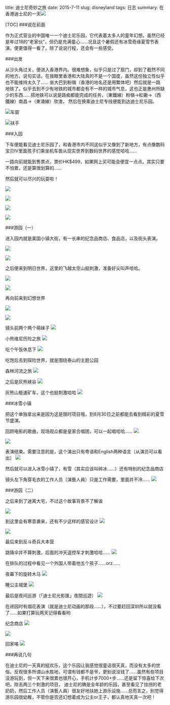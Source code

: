 title: 迪士尼奇妙之旅
date: 2015-7-11
slug: disneyland
tags: 日志
summary: 在香港迪士尼的一天![](http://ww3.sinaimg.cn/large/a0464963gw1etzxt69ap2j20ci0690tl.jpg)

[TOC]
###说在前面

作为正式营业的中国唯一一个迪士尼乐园，它代表着太多人的童年幻想。虽然已经是年过18的“老家伙”，但仍是充满童心……况且这个暑假还有冰雪奇缘夏雪节表演，便更值得一看了。除了说说行程，还会有一些感受。

###出发

从沙头角过关，便进入香港界内。很难想象，似乎只是过了扇门，却到了截然不同的地方。说句实话，在我眼里香港和大陆真的不是一个国度，虽然这份独立性似乎也不能维持太久了……
坐大巴到粉嶺（香港的地名还是用繁体吧）然后就是一路地铁了。似乎去到不少有地铁的城市都会有不一样的城市气息，这也正是惠州所缺少的东西……搭地铁可以说是路痴都能完成的任务，（東鐵線）粉嶺→紅磡→（西鐵線）南昌→（東涌線）欣澳，
然后在换乘迪士尼专线便能到达迪士尼乐园。

![车窗](http://ww1.sinaimg.cn/mw690/a0464963gw1etzylucyh3j21kw11x7d4.jpg)

![扶手](http://ww1.sinaimg.cn/mw690/a0464963gw1etzyo36o6qj21kw11x4bg.jpg)

###入园

下车便能看见迪士尼乐园了，和香港市内不同这似乎又像到了新地方，有点像数码宝贝Ⅳ里面孩子们乘坐机车兽从现实世界到数码世界的感觉哈哈……

一路向前就能到售票点，票价HK$499，如果网上买可能会便宜一点点。其实只要不怕累，还是算很划算的……

然后就可以尽兴的玩耍啦！

![](http://ww4.sinaimg.cn/mw690/a0464963gw1etzzjkkobzj21hc0zk1kx.jpg)

![](http://ww1.sinaimg.cn/mw690/a0464963gw1etzzors3iyj21kw11xgyk.jpg)

![](http://ww4.sinaimg.cn/mw690/a0464963gw1etzzshneynj21hc0zknix.jpg)

![](http://ww4.sinaimg.cn/mw690/a0464963gw1etzzuskrt8j21hc0zkwvi.jpg)

###游园（一）

进入园内就是美国小镇大街，有一长串的纪念品商店、食品店，以及街头表演。

![](http://ww1.sinaimg.cn/mw690/a0464963gw1etzzz5xuf2j21hc0zktw4.jpg)

![](http://ww1.sinaimg.cn/mw690/a0464963gw1eu0015caqcj21hc0zkaxd.jpg)

之后便来到明日世界，这里的飞越太空山挺刺激，准备好尖叫声哈哈。

![](http://ww1.sinaimg.cn/mw690/a0464963gw1eu00486lcoj20zk1hc4g7.jpg)

![](http://ww1.sinaimg.cn/mw690/a0464963gw1eu005f4n5mj21hc0zkwwp.jpg)

再向前来到幻想世界

![](http://ww1.sinaimg.cn/mw690/a0464963gw1eu0089k3mxj21hc0zknlr.jpg)

![](http://ww2.sinaimg.cn/mw690/a0464963gw1eu0093dssjj21hc0zkaq0.jpg)

镜头前两个两个萌妹子
![](http://ww1.sinaimg.cn/mw690/a0464963gw1eu00agd03zj21hc0zktw1.jpg)

小熊维尼历险之旅
![](http://ww2.sinaimg.cn/mw690/a0464963gw1eu012thgo1j21hc0zk18a.jpg)

吃个午饭休息下
![](http://ww4.sinaimg.cn/mw690/a0464963gw1eu0141fhj1j21hc0zkwta.jpg)

吃饱后去到探险世界，就是围绕泰山的主题公园

森林河流之旅
![](http://ww4.sinaimg.cn/mw690/a0464963gw1eu0152v16fj21hc0zkqpi.jpg)

之后是灰熊峡谷
![](http://ww3.sinaimg.cn/mw690/a0464963gw1eu01iwgz4jj21hc0zkkau.jpg)

灰熊山极速矿车，这个也挺刺激哈哈
![](http://ww1.sinaimg.cn/mw690/a0464963gw1eu01kls442j21hc0zk1kx.jpg)

###冰雪小镇

把这个单独拿出来是因为这是限时项目哦，到8月30日之前都能去看到精彩的夏雪节盛演。

回顾电影的歌曲，现场观众都是皇家合唱团，可以一起唱哈哈……
![](http://ww3.sinaimg.cn/mw690/a0464963gw1eu01o17hytj21hc0zkwxi.jpg)

![](http://ww4.sinaimg.cn/mw690/a0464963gw1eu01pxvzxij21hc0zkar1.jpg)

表演结束。需要注意的是，这个演出只有粤语和English两种语言（从演员可以看出）
![](http://ww2.sinaimg.cn/mw690/a0464963gw1eu01qwc77tj21hc0zktu5.jpg)

然后就可以进入冰雪小镇了，有雪（其实应该叫碎冰……）还有特别的纪念品商店

镜头左下角穿毛衣的工作人员（演藝人員）只是工作需要，里面并不冷……
![](http://ww3.sinaimg.cn/mw690/a0464963gw1eu01tgen1ij21hc0zkdw6.jpg)

###游园（二）

之后来到了迷离大宅，不过这个故事背景不了解诶

![](http://ww4.sinaimg.cn/mw690/a0464963gw1eu01vk7voej21hc0zkqux.jpg)

到这里会有寒意袭来，还有不少这样的感官设计
![](http://ww2.sinaimg.cn/mw690/a0464963gw1eu01ye1zecj21hc0zkqpy.jpg)

![](http://ww1.sinaimg.cn/mw690/a0464963gw1eu0203gl4uj21hc0zktrv.jpg)

最后来到反斗奇兵大本营

跳降伞并不算刺激，后面的冲天遥控车才刺激哈哈……
![](http://ww3.sinaimg.cn/mw690/a0464963gw1eu021r56u7j21hc0zkgxq.jpg)

在排队的过程中看见一个外国人带着他五个孩子……orz……

夜幕下的旋转木马
![](http://ww1.sinaimg.cn/mw690/a0464963gw1eu0254xjrxj21hc0zk4gm.jpg)

睡公主城堡
![](http://ww1.sinaimg.cn/mw690/a0464963gw1eu026054jpj21hc0zktlu.jpg)

最后是夜间巡游（「迪士尼光影匯」夜間巡遊）
![](http://ww1.sinaimg.cn/mw690/a0464963gw1eu02amukjrj21hc0zkqm7.jpg)

在闭园时有烟花表演（就是迪士尼动画的那段……），不过要赶回深圳所以就没看了……如果打算玩两天记得看看哟

纪念商店
![](http://ww4.sinaimg.cn/mw690/a0464963gw1eu02dq1eb0j21hc0zknkg.jpg)

![](http://ww2.sinaimg.cn/mw690/a0464963gw1eu02frbrknj21hc0zkav5.jpg)

回家咯
![](http://ww2.sinaimg.cn/mw690/a0464963gw1eu02getbuyj21hc0zkdwl.jpg)

###再说几句

在迪士尼的一天真的挺欢乐，这个乐园让我感觉很童话很天真，而没有太多的世俗。反观很多所谓山水胜地，可谓有钱都不是爷，更别说没钱了……虽然有些项目没游玩到，但一天下来很累也很开心，手机计步7000+步……还是留下惊喜给下次吧。除去两三个刺激的项目，
迪士尼的确是全年龄的乐园，甚至看见了拄拐的老奶奶，然后工作人员（演藝人員）很友好地扶她上游乐设施……总而言之，别觉得游乐园很幼稚，不管你是否还幻想着成为公主or王子，都认真地天真一次吧！
